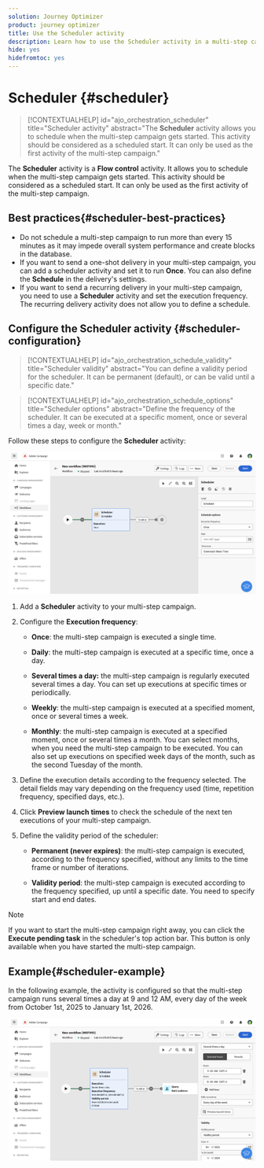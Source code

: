 ```yaml
---
solution: Journey Optimizer
product: journey optimizer
title: Use the Scheduler activity
description: Learn how to use the Scheduler activity in a multi-step campaign
hide: yes
hidefromtoc: yes
---
```

# Scheduler {#scheduler}


>[!CONTEXTUALHELP]
>id="ajo_orchestration_scheduler"
>title="Scheduler activity"
>abstract="The **Scheduler** activity allows you to schedule when the multi-step campaign gets started. This activity should be considered as a scheduled start. It can only be used as the first activity of the multi-step campaign."


The **Scheduler** activity is a **Flow control** activity. It allows you to schedule when the multi-step campaign gets started. This activity should be considered as a scheduled start. It can only be used as the first activity of the multi-step campaign. 

## Best practices{#scheduler-best-practices}

* Do not schedule a multi-step campaign to run more than every 15 minutes as it may impede overall system performance and create blocks in the database.
* If you want to send a one-shot delivery in your multi-step campaign, you can add a scheduler activity and set it to run **Once**. You can also define the **Schedule** in the delivery's settings.
* If you want to send a recurring delivery in your multi-step campaign, you need to use a **Scheduler** activity and set the execution frequency. The recurring delivery activity does not allow you to define a schedule.

## Configure the Scheduler activity {#scheduler-configuration}

>[!CONTEXTUALHELP]
>id="ajo_orchestration_schedule_validity"
>title="Scheduler validity"
>abstract="You can define a validity period for the scheduler. It can be permanent (default), or can be valid until a specific date."


>[!CONTEXTUALHELP]
>id="ajo_orchestration_schedule_options"
>title="Scheduler options"
>abstract="Define the frequency of the scheduler. It can be executed at a specific moment, once or several times a day, week or month."

Follow these steps to configure the **Scheduler** activity:

![](../assets/workflow-scheduler.png)

1. Add a **Scheduler** activity to your multi-step campaign.

1. Configure the **Execution frequency**:

   * **Once**: the multi-step campaign is executed a single time.

   * **Daily**: the multi-step campaign is executed at a specific time, once a day.

   * **Several times a day:** the multi-step campaign is regularly executed several times a day. You can set up executions at specific times or periodically.

   * **Weekly**: the multi-step campaign is executed at a specified moment, once or several times a week.

   * **Monthly**: the multi-step campaign is executed at a specified moment, once or several times a month. You can select months, when you need the multi-step campaign to be executed. You can also set up executions on specified week days of the month, such as the second Tuesday of the month.

1. Define the execution details according to the frequency selected. The detail fields may vary depending on the frequency used (time, repetition frequency, specified days, etc.).

1. Click **Preview launch times** to check the schedule of the next ten executions of your multi-step campaign.

1. Define the validity period of the scheduler:

   * **Permanent (never expires)**: the multi-step campaign is executed, according to the frequency specified, without any limits to the time frame or number of iterations.

   * **Validity period**: the multi-step campaign is executed according to the frequency specified, up until a specific date. You need to specify start and end dates. 

>[!NOTE]
>
>If you want to start the multi-step campaign right away, you can click the **Execute pending task** in the scheduler's top action bar. This button is only available when you have started the multi-step campaign.

## Example{#scheduler-example}

In the following example, the activity is configured so that the multi-step campaign runs several times a day at 9 and 12 AM, every day of the week from October 1st, 2025 to January 1st, 2026.

![](../assets/workflow-scheduler2.png)
